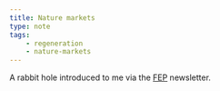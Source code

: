 ```yaml
---
title: Nature markets
type: note
tags:
    - regeneration
    - nature-markets
---
```


A rabbit hole introduced to me via the [FEP](https://fep.org.au) newsletter.
